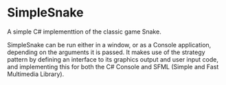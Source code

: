 # SimpleSnake

A simple C# implementtion of the classic game Snake.

SimpleSnake can be run either in a window, or as a Console application, depending on the arguments it is passed.  It makes use of the strategy pattern by defining an interface to its graphics output and user input code, and implementing this for both the C# Console and SFML (Simple and Fast Multimedia Library).